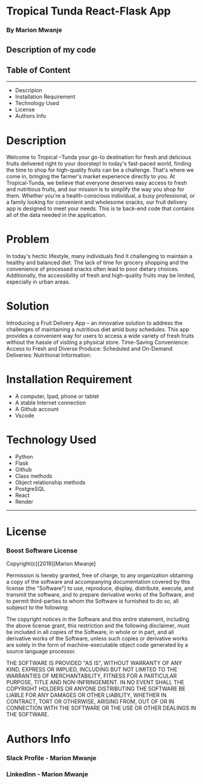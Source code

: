# **Tropical Tunda React-Flask App**

### **By Marion Mwanje**

## **Description of my code**

## **Table of Content**

---

- Descripion
- Installation Requirement
- Technology Used
- License
- Authors Info

# **Description**
Welcome to Tropical –Tunda your go-to destination for fresh and delicious fruits delivered right to your doorstep! In today's fast-paced world, finding the time to shop for high-quality fruits can be a challenge. That's where we come in, bringing the farmer's market experience directly to you.
At Tropical-Tunda, we believe that everyone deserves easy access to fresh and nutritious fruits, and our mission is to simplify the way you shop for them. Whether you're a health-conscious individual, a busy professional, or a family looking for convenient and wholesome snacks, our fruit delivery app is designed to meet your needs. This is te back-end code that contains all of the data needed in the application.
# **Problem**
In today's hectic lifestyle, many individuals find it challenging to maintain a healthy and balanced diet. The lack of time for grocery shopping and the convenience of processed snacks often lead to poor dietary choices. Additionally, the accessibility of fresh and high-quality fruits may be limited, especially in urban areas.
# **Solution**
Introducing a Fruit Delivery App – an innovative solution to address the challenges of maintaining a nutritious diet amid busy schedules. This app provides a convenient way for users to access a wide variety of fresh fruits without the hassle of visiting a physical store.
Time-Saving Convenience:
Access to Fresh and Diverse Produce:
Scheduled and On-Demand Deliveries:
Nutritional Information:
# **Installation Requirement**

- A computer, Ipad, phone or tablet
- A stable Internet connection
- A Github account
- Vscode

# **Technology Used**
- Python 
- Flask
- Github
- Class methods
- Object relationship methods  
- PostgreSQL
- React
- Render 
---

# **License**

### Boost Software License

Copyright(c)[2019][Marion Mwanje]

Permission is hereby granted, free of charge, to any organization obtaining a copy of the software and accompanying documentation covered by this license (the "Software") to use, reproduce, display, distribute, execute, and transmit the software, and to prepare derivative works of the Software, and to permit third-parties to whom the Software is furnished to do so, all subjesct to the following:

The copyright notices in the Software and this entire statement, including the above license grant, this restriction and the following disclaimer, must be included in all copies of the Software, in whole or in part, and all derivative works of the Software, unless such copies or derivative works are solely in the form of machine-executable object code generated by a source language processor.

THE SOFTWARE IS PROVIDED "AS IS", WITHOUT WARRANTY OF ANY KIND, EXPRESS OR
IMPLIED, INCLUDING BUT NOT LIMITED TO THE WARRANTIES OF MERCHANTABILITY,
FITNESS FOR A PARTICULAR PURPOSE, TITLE AND NON-INFRINGEMENT. IN NO EVENT
SHALL THE COPYRIGHT HOLDERS OR ANYONE DISTRIBUTING THE SOFTWARE BE LIABLE
FOR ANY DAMAGES OR OTHER LIABILITY, WHETHER IN CONTRACT, TORT OR OTHERWISE,
ARISING FROM, OUT OF OR IN CONNECTION WITH THE SOFTWARE OR THE USE OR OTHER
DEALINGS IN THE SOFTWARE.

# **Authors Info**

### Slack Profile - Marion Mwanje

### LinkedInn - Marion Mwanje